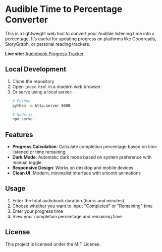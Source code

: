 # Audible Time to Percentage Converter

This is a lightweight web tool to convert your Audible listening time into a percentage. It’s useful for updating progress on platforms like Goodreads, StoryGraph, or personal reading trackers.

**Live site:** [Audiobook Progress Tracker](https://audible-time-to-percentage.netlify.app)
## Local Development

1. Clone the repository
2. Open `index.html` in a modern web browser
3. Or serve using a local server:
   ```bash
   # Python
   python -m http.server 8000
   
   # Node.js
   npx serve .
   ```

## Features
- **Progress Calculation**: Calculate completion percentage based on time listened or time remaining
- **Dark Mode**: Automatic dark mode based on system preference with manual toggle
- **Responsive Design**: Works on desktop and mobile devices
- **Clean UI**: Modern, minimalist interface with smooth animations

## Usage
1. Enter the total audiobook duration (hours and minutes)
2. Choose whether you want to input "Completed" or "Remaining" time
3. Enter your progress time
4. View your completion percentage and remaining time

## License
This project is licensed under the MIT License.

